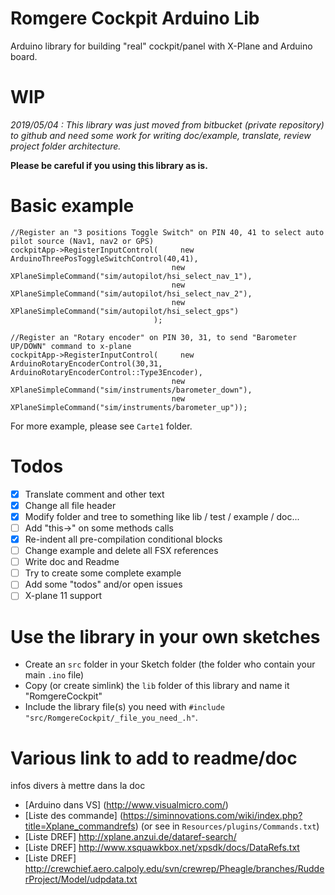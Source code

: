 # Romgere Cockpit Arduino Lib

Arduino library for building "real" cockpit/panel with X-Plane and Arduino board.

# WIP
*2019/05/04 :  This library was just moved from bitbucket (private repository) to github and need some work for writing doc/example, translate, review project folder architecture.*

**Please be careful if you using this library as is.**

# Basic example

```
//Register an "3 positions Toggle Switch" on PIN 40, 41 to select auto pilot source (Nav1, nav2 or GPS)
cockpitApp->RegisterInputControl(     new ArduinoThreePosToggleSwitchControl(40,41),
                                    new XPlaneSimpleCommand("sim/autopilot/hsi_select_nav_1"),
                                    new XPlaneSimpleCommand("sim/autopilot/hsi_select_nav_2"),
                                    new XPlaneSimpleCommand("sim/autopilot/hsi_select_gps")
                                );

//Register an "Rotary encoder" on PIN 30, 31, to send "Barometer UP/DOWN" command to x-plane
cockpitApp->RegisterInputControl(     new ArduinoRotaryEncoderControl(30,31, ArduinoRotaryEncoderControl::Type3Encoder),
                                    new XPlaneSimpleCommand("sim/instruments/barometer_down"),
                                    new XPlaneSimpleCommand("sim/instruments/barometer_up"));
```

For more example, please see `Carte1` folder.

# Todos

- [x] Translate comment and other text
- [x] Change all file header
- [x] Modify folder and tree to something like lib / test / example / doc...
- [ ] Add "this->" on some methods calls
- [x] Re-indent all pre-compilation conditional blocks
- [ ] Change example and delete all FSX references
- [ ] Write doc and Readme
- [ ] Try to create some complete example
- [ ] Add some "todos" and/or open issues
- [ ] X-plane 11 support

# Use the library in your own sketches

- Create an `src` folder in your Sketch folder (the folder who contain your main `.ino` file)
- Copy (or create simlink) the `lib` folder of this library and name it "RomgereCockpit"
- Include the library file(s) you need with `#include "src/RomgereCockpit/_file_you_need_.h"`.

# Various link to add to readme/doc

infos divers à mettre dans la doc

- [Arduino dans VS] (http://www.visualmicro.com/)
- [Liste des commande] (https://siminnovations.com/wiki/index.php?title=Xplane_commandrefs) (or see in `Resources/plugins/Commands.txt`)
- [Liste DREF] http://xplane.anzui.de/dataref-search/
- [Liste DREF] http://www.xsquawkbox.net/xpsdk/docs/DataRefs.txt
- [Liste DREF] http://crewchief.aero.calpoly.edu/svn/crewrep/Pheagle/branches/RudderProject/Model/udpdata.txt
